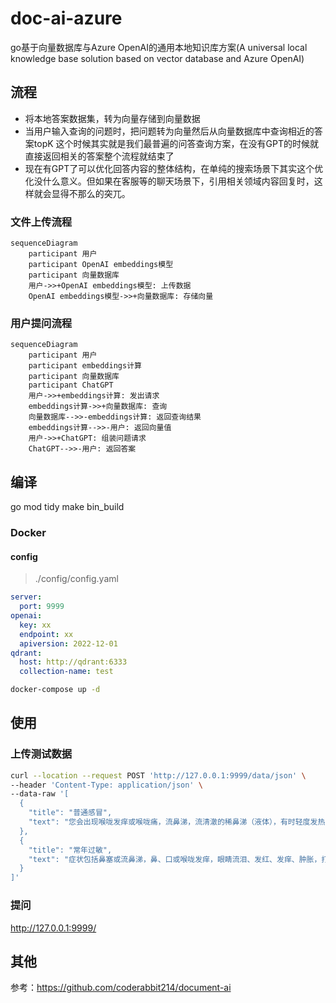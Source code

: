 # doc-ai-azure

go基于向量数据库与Azure OpenAI的通用本地知识库方案(A universal local knowledge base solution based on vector database and Azure OpenAI)

## 流程

- 将本地答案数据集，转为向量存储到向量数据
- 当用户输入查询的问题时，把问题转为向量然后从向量数据库中查询相近的答案topK 这个时候其实就是我们最普遍的问答查询方案，在没有GPT的时候就直接返回相关的答案整个流程就结束了
- 现在有GPT了可以优化回答内容的整体结构，在单纯的搜索场景下其实这个优化没什么意义。但如果在客服等的聊天场景下，引用相关领域内容回复时，这样就会显得不那么的突兀。

### 文件上传流程

```mermaid
sequenceDiagram
    participant 用户
    participant OpenAI embeddings模型
    participant 向量数据库
    用户->>+OpenAI embeddings模型: 上传数据
    OpenAI embeddings模型->>+向量数据库: 存储向量
```

### 用户提问流程


```mermaid
sequenceDiagram
    participant 用户
    participant embeddings计算
    participant 向量数据库
    participant ChatGPT
    用户->>+embeddings计算: 发出请求
    embeddings计算->>+向量数据库: 查询
    向量数据库-->>-embeddings计算: 返回查询结果
    embeddings计算-->>-用户: 返回向量值
    用户->>+ChatGPT: 组装问题请求
    ChatGPT-->>-用户: 返回答案

```

## 编译
go mod tidy
make bin_build 
### Docker

#### config

> ./config/config.yaml

```yaml
server:
  port: 9999
openai:
  key: xx
  endpoint: xx
  apiversion: 2022-12-01
qdrant:
  host: http://qdrant:6333
  collection-name: test
```



```bash
docker-compose up -d
```



## 使用

### 上传测试数据

```bash
curl --location --request POST 'http://127.0.0.1:9999/data/json' \
--header 'Content-Type: application/json' \
--data-raw '[
  {
    "title": "普通感冒",
    "text": "您会出现喉咙发痒或喉咙痛，流鼻涕，流清澈的稀鼻涕（液体），有时轻度发热"
  },
  {
    "title": "常年过敏",
    "text": "症状包括鼻塞或流鼻涕，鼻、口或喉咙发痒，眼睛流泪、发红、发痒、肿胀，打喷嚏。"
  }
]'
```

### 提问

http://127.0.0.1:9999/

## 其他

参考：https://github.com/coderabbit214/document-ai
